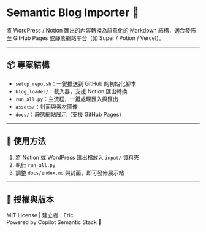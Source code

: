 # Semantic Blog Importer 🚀

將 WordPress / Notion 匯出的內容轉換為語意化的 Markdown 結構，適合發佈至 GitHub Pages 或靜態網站平台（如 Super / Potion / Vercel）。

---

## 📦 專案結構

- `setup_repo.sh`：一鍵推送到 GitHub 的初始化腳本
- `blog_loader/`：載入器，支援 Notion 匯出轉換
- `run_all.py`：主流程，一鍵處理匯入與匯出
- `assets/`：封面與素材圖像
- `docs/`：靜態網站展示（支援 GitHub Pages）

---

## 🚀 使用方法

1. 將 Notion 或 WordPress 匯出檔放入 `input/` 資料夾
2. 執行 `run_all.py`
3. 調整 `docs/index.md` 與封面，即可發佈展示站

---

## 📘 授權與版本

MIT License | 建立者：Eric  
Powered by Copilot Semantic Stack 🧠
